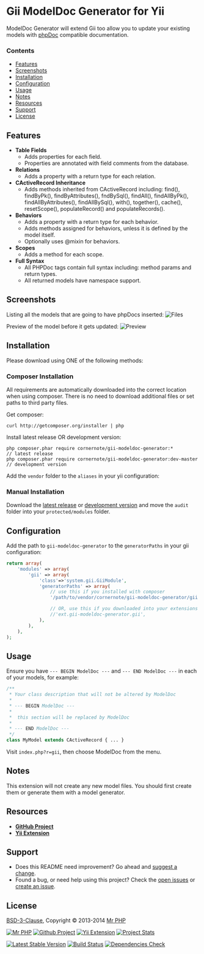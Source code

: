 # Gii ModelDoc Generator for Yii

ModelDoc Generator will extend Gii too allow you to update your existing models with [phpDoc](http://www.phpdoc.org/) compatible documentation.


### Contents

- [Features](#features)
- [Screenshots](#screenshots)
- [Installation](#installation)
- [Configuration](#configuration)
- [Usage](#usage)
- [Notes](#notes)
- [Resources](#resources)
- [Support](#support)
- [License](#license)


## Features

- **Table Fields**
  - Adds properties for each field.
  - Properties are annotated with field comments from the database.
- **Relations**
  - Adds a property with a return type for each relation.
- **CActiveRecord Inheritance**
  - Adds methods inherited from CActiveRecord including: find(), findByPk(), findByAttributes(), fndBySql(), findAll(), findAllByPk(), findAllByAttributes(), findAllBySql(), with(), together(), cache(), resetScope(), populateRecord() and populateRecords().
- **Behaviors** 
  - Adds a property with a return type for each behavior.
  - Adds methods assigned for behaviors, unless it is defined by the model itself.
  - Optionally uses @mixin for behaviors.
- **Scopes**
  - Adds a method for each scope.
- **Full Syntax**
  - All PHPDoc tags contain full syntax including: method params and return types.
  - All returned models have namespace support.


## Screenshots

Listing all the models that are going to have phpDocs inserted:
![Files](https://raw.github.com/cornernote/gii-modeldoc-generator/master/screenshot/files.png)

Preview of the model before it gets updated:
![Preview](https://raw.github.com/cornernote/gii-modeldoc-generator/master/screenshot/preview.png)


## Installation

Please download using ONE of the following methods:


### Composer Installation

All requirements are automatically downloaded into the correct location when using composer.  There is no need to download additional files or set paths to third party files.

Get composer:

```
curl http://getcomposer.org/installer | php
```

Install latest release OR development version:

```
php composer.phar require cornernote/gii-modeldoc-generator:*				// latest release
php composer.phar require cornernote/gii-modeldoc-generator:dev-master	// development version
```

Add the `vendor` folder to the `aliases` in your yii configuration:


### Manual Installation

Download the [latest release](https://github.com/cornernote/gii-modeldoc-generator/releases/latest) or [development version](https://github.com/cornernote/gii-modeldoc-generator/archive/master.zip) and move the `audit` folder into your `protected/modules` folder.


## Configuration

Add the path to `gii-modeldoc-generator` to the `generatorPaths` in your gii configuration:

```php
return array(
	'modules' => array(
		'gii' => array(
			'class'=>'system.gii.GiiModule',
			'generatorPaths' => array(
				// use this if you installed with composer
				'/path/to/vendor/cornernote/gii-modeldoc-generator/gii',

				// OR, use this if you downloaded into your extensions folder
				//'ext.gii-modeldoc-generator.gii',
			),
		),
	),
);
```

## Usage

Ensure you have `--- BEGIN ModelDoc ---` and `--- END ModelDoc ---` in each of your models, for example:

```php
/**
 * Your class description that will not be altered by ModelDoc
 *
 * --- BEGIN ModelDoc ---
 *
 *  this section will be replaced by ModelDoc
 *
 * --- END ModelDoc ---
 */
class MyModel extends CActiveRecord { ... }
```

Visit `index.php?r=gii`, then choose ModelDoc from the menu.


## Notes

This extension will not create any new model files.  You should first create them or generate them with a model generator.


## Resources

- **[GitHub Project](https://github.com/cornernote/gii-modeldoc-generator)**
- **[Yii Extension](http://www.yiiframework.com/extension/gii-modeldoc-generator)**


## Support

- Does this README need improvement?  Go ahead and [suggest a change](https://github.com/cornernote/gii-modeldoc-generator/edit/master/README.md).
- Found a bug, or need help using this project?  Check the [open issues](https://github.com/cornernote/gii-modeldoc-generator/issues) or [create an issue](https://github.com/cornernote/gii-modeldoc-generator/issues/new).
 

## License

[BSD-3-Clause](https://raw.github.com/cornernote/gii-modeldoc-generator/master/LICENSE), Copyright © 2013-2014 [Mr PHP](mailto:info@mrphp.com.au)


[![Mr PHP](https://raw.github.com/cornernote/mrphp-assets/master/img/code-banner.png)](http://mrphp.com.au) [![Github Project](https://raw.github.com/cornernote/mrphp-assets/master/vendor/github/github-latest-sourcecode-16.png)](https://github.com/cornernote/gii-modeldoc-generator#gii-modeldoc-generator-for-yii) [![Yii Extension](https://raw.github.com/cornernote/mrphp-assets/master/vendor/yii/yii-extension-16.png)](http://www.yiiframework.com/extension/gii-modeldoc-generator) [![Project Stats](https://www.ohloh.net/p/gii-modeldoc-generator/widgets/project_thin_badge.gif)](https://www.ohloh.net/p/gii-modeldoc-generator)

[![Latest Stable Version](https://poser.pugx.org/cornernote/gii-modeldoc-generator/v/stable.png)](https://packagist.org/packages/cornernote/gii-modeldoc-generator) [![Build Status](https://travis-ci.org/cornernote/gii-modeldoc-generator.png?branch=master)](https://travis-ci.org/cornernote/gii-modeldoc-generator) [![Dependencies Check](https://depending.in/cornernote/gii-modeldoc-generator.png)](https://depending.in/cornernote/gii-modeldoc-generator)
